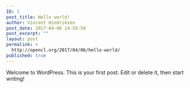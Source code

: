 ```yaml
---
ID: 1
post_title: Hello world!
author: Vincent Hindriksen
post_date: 2017-04-06 14:59:58
post_excerpt: ""
layout: post
permalink: >
  http://opencl.org/2017/04/06/hello-world/
published: true
---
```

Welcome to WordPress. This is your first post. Edit or delete it, then start writing!